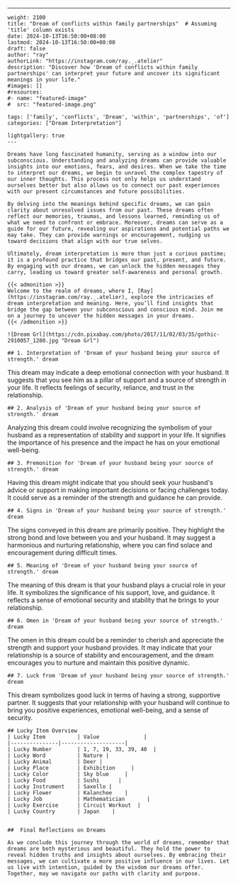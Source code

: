 ---
    weight: 2100
    title: "Dream of conflicts within family partnerships"  # Assuming 'title' column exists
    date: 2024-10-13T16:50:00+08:00
    lastmod: 2024-10-13T16:50:00+08:00
    draft: false
    author: "ray"
    authorLink: "https://instagram.com/ray._.atelier"
    description: "Discover how 'Dream of conflicts within family partnerships' can interpret your future and uncover its significant meanings in your life."
    #images: []
    #resources:
    #- name: "featured-image"
    #  src: "featured-image.png"
    
    tags: ['family', 'conflicts', 'Dream', 'within', 'partnerships', 'of']
    categories: ["Dream Interpretation"]
    
    lightgallery: true
    ---
    
    Dreams have long fascinated humanity, serving as a window into our subconscious. Understanding and analyzing dreams can provide valuable insights into our emotions, fears, and desires. When we take the time to interpret our dreams, we begin to unravel the complex tapestry of our inner thoughts. This process not only helps us understand ourselves better but also allows us to connect our past experiences with our present circumstances and future possibilities.
    
    By delving into the meanings behind specific dreams, we can gain clarity about unresolved issues from our past. These dreams often reflect our memories, traumas, and lessons learned, reminding us of what we need to confront or embrace. Moreover, dreams can serve as a guide for our future, revealing our aspirations and potential paths we may take. They can provide warnings or encouragement, nudging us toward decisions that align with our true selves.
    
    Ultimately, dream interpretation is more than just a curious pastime; it is a profound practice that bridges our past, present, and future. By engaging with our dreams, we can unlock the hidden messages they carry, leading us toward greater self-awareness and personal growth.
    
    {{< admonition >}}
    Welcome to the realm of dreams, where I, [Ray](https://instagram.com/ray._.atelier), explore the intricacies of dream interpretation and meaning. Here, you’ll find insights that bridge the gap between your subconscious and conscious mind. Join me on a journey to uncover the hidden messages in your dreams.
    {{< /admonition >}}
    
    ![Dream Grl](https://cdn.pixabay.com/photo/2017/11/02/03/35/gothic-2910057_1280.jpg "Dream Grl")
    
    ## 1. Interpretation of 'Dream of your husband being your source of strength.' dream
    
This dream may indicate a deep emotional connection with your husband. It suggests that you see him as a pillar of support and a source of strength in your life. It reflects feelings of security, reliance, and trust in the relationship.
    
    ## 2. Analysis of 'Dream of your husband being your source of strength.' dream
    
Analyzing this dream could involve recognizing the symbolism of your husband as a representation of stability and support in your life. It signifies the importance of his presence and the impact he has on your emotional well-being.
    
    ## 3. Premonition for 'Dream of your husband being your source of strength.' dream
    
Having this dream might indicate that you should seek your husband's advice or support in making important decisions or facing challenges today. It could serve as a reminder of the strength and guidance he can provide.
    
    ## 4. Signs in 'Dream of your husband being your source of strength.' dream
    
The signs conveyed in this dream are primarily positive. They highlight the strong bond and love between you and your husband. It may suggest a harmonious and nurturing relationship, where you can find solace and encouragement during difficult times.
    
    ## 5. Meaning of 'Dream of your husband being your source of strength.' dream
    
The meaning of this dream is that your husband plays a crucial role in your life. It symbolizes the significance of his support, love, and guidance. It reflects a sense of emotional security and stability that he brings to your relationship.
    
    ## 6. Omen in 'Dream of your husband being your source of strength.' dream
    
The omen in this dream could be a reminder to cherish and appreciate the strength and support your husband provides. It may indicate that your relationship is a source of stability and encouragement, and the dream encourages you to nurture and maintain this positive dynamic.
    
    ## 7. Luck from 'Dream of your husband being your source of strength.' dream
    
This dream symbolizes good luck in terms of having a strong, supportive partner. It suggests that your relationship with your husband will continue to bring you positive experiences, emotional well-being, and a sense of security.
    
    ## Lucky Item Overview
    | Lucky Item          | Value              |
    |---------------|--------------------|
    | Lucky Number        | 1, 7, 19, 33, 39, 40  |
    | Lucky Word          | Nature |
    | Lucky Animal        | Deer |
    | Lucky Place         | Exhibition     |
    | Lucky Color         | Sky blue     |
    | Lucky Food          | Sushi      |
    | Lucky Instrument    | Saxello |
    | Lucky Flower        | Kalanchoe    |
    | Lucky Job           | Mathematician       |
    | Lucky Exercise      | Circuit Workout  |
    | Lucky Country       | Japan    |
    
    
    ##  Final Reflections on Dreams
    
    As we conclude this journey through the world of dreams, remember that dreams are both mysterious and beautiful. They hold the power to reveal hidden truths and insights about ourselves. By embracing their messages, we can cultivate a more positive influence in our lives. Let us live with intention, guided by the wisdom our dreams offer. Together, may we navigate our paths with clarity and purpose.
    